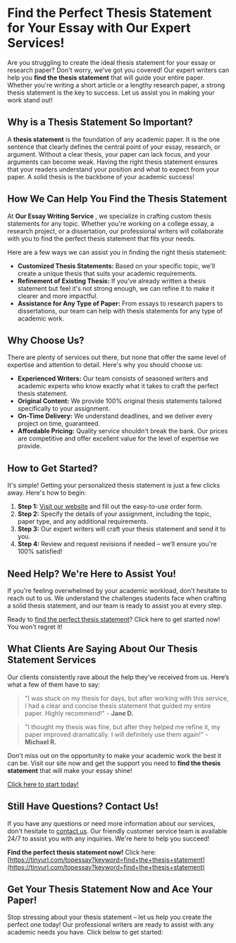 # Find the Perfect Thesis Statement for Your Essay with Our Expert Services!

Are you struggling to create the ideal thesis statement for your essay or research paper? Don't worry, we've got you covered! Our expert writers can help you **find the thesis statement** that will guide your entire paper. Whether you're writing a short article or a lengthy research paper, a strong thesis statement is the key to success. Let us assist you in making your work stand out!

## Why is a Thesis Statement So Important?

A **thesis statement** is the foundation of any academic paper. It is the one sentence that clearly defines the central point of your essay, research, or argument. Without a clear thesis, your paper can lack focus, and your arguments can become weak. Having the right thesis statement ensures that your readers understand your position and what to expect from your paper. A solid thesis is the backbone of your academic success!

## How We Can Help You Find the Thesis Statement

At **Our Essay Writing Service** , we specialize in crafting custom thesis statements for any topic. Whether you're working on a college essay, a research project, or a dissertation, our professional writers will collaborate with you to find the perfect thesis statement that fits your needs.

Here are a few ways we can assist you in finding the right thesis statement:

- **Customized Thesis Statements:** Based on your specific topic, we'll create a unique thesis that suits your academic requirements.
- **Refinement of Existing Thesis:** If you've already written a thesis statement but feel it's not strong enough, we can refine it to make it clearer and more impactful.
- **Assistance for Any Type of Paper:** From essays to research papers to dissertations, our team can help with thesis statements for any type of academic work.

## Why Choose Us?

There are plenty of services out there, but none that offer the same level of expertise and attention to detail. Here's why you should choose us:

- **Experienced Writers:** Our team consists of seasoned writers and academic experts who know exactly what it takes to craft the perfect thesis statement.
- **Original Content:** We provide 100% original thesis statements tailored specifically to your assignment.
- **On-Time Delivery:** We understand deadlines, and we deliver every project on time, guaranteed.
- **Affordable Pricing:** Quality service shouldn't break the bank. Our prices are competitive and offer excellent value for the level of expertise we provide.

## How to Get Started?

It's simple! Getting your personalized thesis statement is just a few clicks away. Here's how to begin:

1. **Step 1:** [Visit our website](https://tinyurl.com/topessay?keyword=find+the+thesis+statement) and fill out the easy-to-use order form.
2. **Step 2:** Specify the details of your assignment, including the topic, paper type, and any additional requirements.
3. **Step 3:** Our expert writers will craft your thesis statement and send it to you.
4. **Step 4:** Review and request revisions if needed – we’ll ensure you're 100% satisfied!

## Need Help? We're Here to Assist You!

If you're feeling overwhelmed by your academic workload, don't hesitate to reach out to us. We understand the challenges students face when crafting a solid thesis statement, and our team is ready to assist you at every step.

Ready to [find the perfect thesis statement](https://tinyurl.com/topessay?keyword=find+the+thesis+statement)? Click here to get started now! You won't regret it!

## What Clients Are Saying About Our Thesis Statement Services

Our clients consistently rave about the help they’ve received from us. Here’s what a few of them have to say:

> "I was stuck on my thesis for days, but after working with this service, I had a clear and concise thesis statement that guided my entire paper. Highly recommend!" - **Jane D.**

> "I thought my thesis was fine, but after they helped me refine it, my paper improved dramatically. I will definitely use them again!" - **Michael R.**

Don't miss out on the opportunity to make your academic work the best it can be. Visit our site now and get the support you need to **find the thesis statement** that will make your essay shine!

[Click here to start today!](https://tinyurl.com/topessay?keyword=find+the+thesis+statement)

## Still Have Questions? Contact Us!

If you have any questions or need more information about our services, don't hesitate to [contact us](https://tinyurl.com/topessay?keyword=find+the+thesis+statement). Our friendly customer service team is available 24/7 to assist you with any inquiries. We're here to help you succeed!

**Find the perfect thesis statement now!** Click here: [https://tinyurl.com/topessay?keyword=find+the+thesis+statement](https://tinyurl.com/topessay?keyword=find+the+thesis+statement)

## Get Your Thesis Statement Now and Ace Your Paper!

Stop stressing about your thesis statement – let us help you create the perfect one today! Our professional writers are ready to assist with any academic needs you have. Click below to get started:
